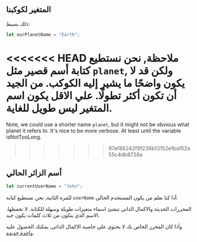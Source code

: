 ## المتغير لكوكبنا

ذلك بسيط:

```js
let ourPlanetName = "Earth";
```

<<<<<<< HEAD
ملاحظة, نحن نستطيع كتابة أسم قصير مثل `planet`, ولكن قد لا يكون واضحًا ما يشير إليه الكوكب. من الجيد أن تكون أكثر تطولًا. علي الاقل يكون اسم المتغير ليس طويل للغاية.
=======
Note, we could use a shorter name `planet`, but it might not be obvious what planet it refers to. It's nice to be more verbose. At least until the variable isNotTooLong.
>>>>>>> 97ef86242f9f236b13152e1baf52a55c4db8728a

## أسم الزائر الحالي

```js
let currentUserName = "John";
```

للمرة الثانية, نحن نستطيع كتابة `userName` أذا كنا نعلم من يكون المستخدم الحالي.

المحررات الحديثة والاكمال الذاتي تنشئ اسماء متغيرات طويلة وسهلة للكتابة. لا تحفظها. الاسم الذي يتكون من ثلاث كلمات يكون جيد.

وأذا كان المحرر الخاص بك لا يحتوي علي خاصية الاكمال الذاتي, يمكنك الحصول عليه [واحدة جديده](/code-editors).
